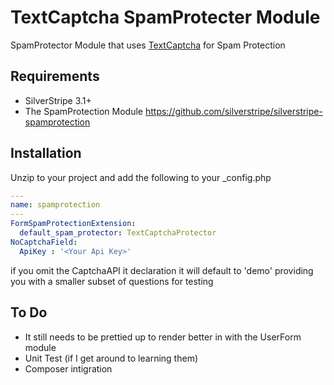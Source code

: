 # TextCaptcha SpamProtecter Module
SpamProtector Module that uses [TextCaptcha](http://textcaptcha.com) for Spam Protection

## Requirements
* SilverStripe 3.1+
* The SpamProtection Module https://github.com/silverstripe/silverstripe-spamprotection

## Installation
Unzip to your project and add the following to your _config.php
```yaml
---
name: spamprotection
---
FormSpamProtectionExtension:
  default_spam_protector: TextCaptchaProtector
NoCaptchaField:
  ApiKey : '<Your Api Key>'
```

if you omit the CaptchaAPI it declaration it will default to 'demo' providing you with a smaller subset of questions for testing

## To Do
* It still needs to be prettied up to render better in with the UserForm module
* Unit Test (if I get around to learning them)
* Composer intigration
